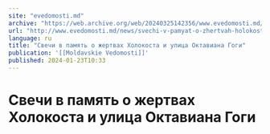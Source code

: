 ```yaml
---
site: "evedomosti.md"
archive: "https://web.archive.org/web/20240325142356/www.evedomosti.md/news/svechi-v-pamyat-o-zhertvah-holokosta-i-ulica-oktaviana-gogi"
url: "http://www.evedomosti.md/news/svechi-v-pamyat-o-zhertvah-holokosta-i-ulica-oktaviana-gogi"
language: ru
title: "Свечи в память о жертвах Холокоста и улица Октавиана Гоги"
publication: '[[Moldavskie Vedomosti]]'
published: 2024-01-23T10:33
---
```


# Свечи в память о жертвах Холокоста и улица Октавиана Гоги

